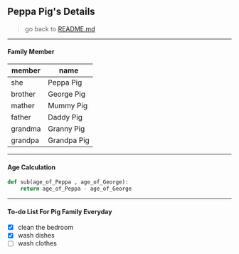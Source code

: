 ## Peppa Pig's Details
>go back to [README.md](https://github.com/pokaaa/Markdown-Practice/README.md)
---

#### Family Member

|member   |name   |
| ---    | -------- |
| she  |  Peppa Pig     |
| brother   |  George  Pig   |
| mather   | Mummy Pig     |
| father   | Daddy Pig     |
|grandma   |Granny Pig    |
|  grandpa   | Grandpa Pig    |

---
#### Age Calculation
```python
def sub(age_of_Peppa , age_of_George):
    return age_of_Peppa - age_of_George
```

---

#### To-do List For Pig Family Everyday


* [x] clean the bedroom
* [x] wash dishes
* [ ] wash clothes
